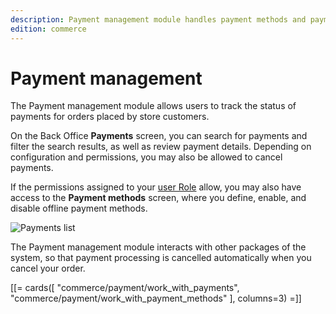 ```yaml
---
description: Payment management module handles payment methods and payments, and allows interacting with them in the system.
edition: commerce
---
```


# Payment management

The Payment management module allows users to track the status of payments for orders placed by store customers.

On the Back Office **Payments** screen, you can search for payments and filter the search results, as well as review payment details. 
Depending on configuration and permissions, you may also be allowed to cancel payments.

If the permissions assigned to your [user Role](permissions_and_users.md) allow, you may also have access to the **Payment methods** screen, where you define, enable, and disable offline payment methods.

![Payments list](payment_list.png "Payments list")

The Payment management module interacts with other packages of the system, so that payment processing is cancelled automatically when you cancel your order.

[[= cards([
    "commerce/payment/work_with_payments",
    "commerce/payment/work_with_payment_methods"
], columns=3) =]] 
